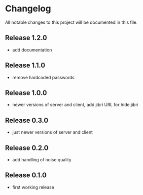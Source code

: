 # Changelog

All notable changes to this project will be documented in this file.

## Release 1.2.0

* add documentation

## Release 1.1.0

* remove hardcoded passwords

## Release 1.0.0

* newer versions of server and client, add jibri URL for hide jibri

## Release 0.3.0

* just newer versions of server and client

## Release 0.2.0

* add handling of noise quality

## Release 0.1.0

* first working release
